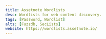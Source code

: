 ```yaml
---
title: Assetnote Wordlists
desc: Wordlists for web content discovery.
tags: [Password, Wordlist]
alts: [Fuzzdb, SecLists]
website: https://wordlists.assetnote.io/
---
```

